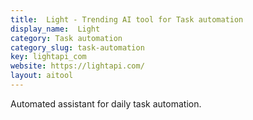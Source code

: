```yaml
---
title:  Light - Trending AI tool for Task automation
display_name:  Light
category: Task automation
category_slug: task-automation
key: lightapi_com
website: https://lightapi.com/
layout: aitool
---
```


Automated assistant for daily task automation.
